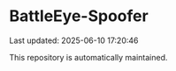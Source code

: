 # BattleEye-Spoofer

Last updated: 2025-06-10 17:20:46

This repository is automatically maintained.
